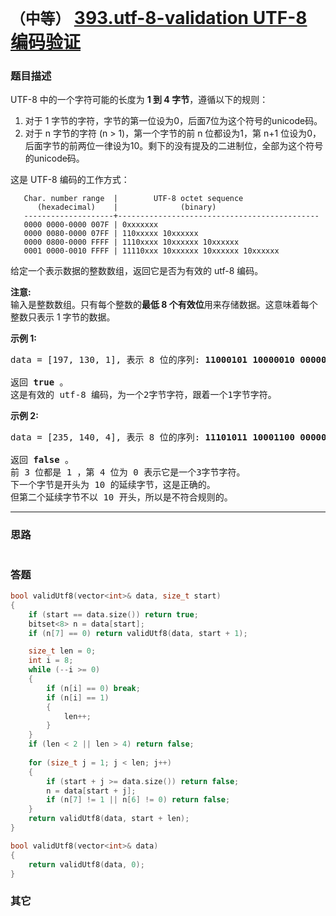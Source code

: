 # `（中等）`  [393.utf-8-validation UTF-8 编码验证](https://leetcode-cn.com/problems/utf-8-validation/)

### 题目描述
<p>UTF-8 中的一个字符可能的长度为 <strong>1 到 4 字节</strong>，遵循以下的规则：</p>

<ol>
	<li>对于 1 字节的字符，字节的第一位设为0，后面7位为这个符号的unicode码。</li>
	<li>对于 n 字节的字符 (n &gt; 1)，第一个字节的前 n 位都设为1，第 n+1 位设为0，后面字节的前两位一律设为10。剩下的没有提及的二进制位，全部为这个符号的unicode码。</li>
</ol>

<p>这是 UTF-8 编码的工作方式：</p>

<pre><code>   Char. number range  |        UTF-8 octet sequence
      (hexadecimal)    |              (binary)
   --------------------+---------------------------------------------
   0000 0000-0000 007F | 0xxxxxxx
   0000 0080-0000 07FF | 110xxxxx 10xxxxxx
   0000 0800-0000 FFFF | 1110xxxx 10xxxxxx 10xxxxxx
   0001 0000-0010 FFFF | 11110xxx 10xxxxxx 10xxxxxx 10xxxxxx
</code></pre>

<p>给定一个表示数据的整数数组，返回它是否为有效的 utf-8 编码。</p>

<p><strong>注意:</strong><br>
输入是整数数组。只有每个整数的<strong>最低 8 个有效位</strong>用来存储数据。这意味着每个整数只表示 1 字节的数据。</p>

<p><strong>示例 1:</strong></p>

<pre>data = [197, 130, 1], 表示 8 位的序列: <strong>11000101 10000010 00000001</strong>.

返回 <strong>true </strong>。
这是有效的 utf-8 编码，为一个2字节字符，跟着一个1字节字符。
</pre>

<p><strong>示例 2:</strong></p>

<pre>data = [235, 140, 4], 表示 8 位的序列: <strong>11101011 10001100 00000100</strong>.

返回<strong> false</strong> 。
前 3 位都是 1 ，第 4 位为 0 表示它是一个3字节字符。
下一个字节是开头为 10 的延续字节，这是正确的。
但第二个延续字节不以 10 开头，所以是不符合规则的。
</pre>


---
### 思路
```
```

### 答题
``` C++
bool validUtf8(vector<int>& data, size_t start)
{
	if (start == data.size()) return true;
	bitset<8> n = data[start];
	if (n[7] == 0) return validUtf8(data, start + 1);

	size_t len = 0;
	int i = 8;
	while (--i >= 0)
	{
		if (n[i] == 0) break;
		if (n[i] == 1)
		{
			len++;
		}
	}
	if (len < 2 || len > 4) return false;
	
	for (size_t j = 1; j < len; j++)
	{
		if (start + j >= data.size()) return false;
		n = data[start + j];
		if (n[7] != 1 || n[6] != 0) return false;
	}
	return validUtf8(data, start + len);
}

bool validUtf8(vector<int>& data) 
{
	return validUtf8(data, 0);
}
```

### 其它
``` C++
```

